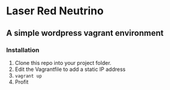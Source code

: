 # Laser Red Neutrino
## A simple wordpress vagrant environment

### Installation
1. Clone this repo into your project folder.
2. Edit the Vagrantfile to add a static IP address
3. `vagrant up`
4. Profit
